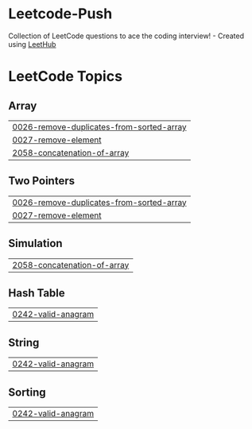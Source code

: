 # Leetcode-Push
Collection of LeetCode questions to ace the coding interview! - Created using [LeetHub](https://github.com/QasimWani/LeetHub)

<!---LeetCode Topics Start-->
# LeetCode Topics
## Array
|  |
| ------- |
| [0026-remove-duplicates-from-sorted-array](https://github.com/Axel3246/Leetcode-Push/tree/master/0026-remove-duplicates-from-sorted-array) |
| [0027-remove-element](https://github.com/Axel3246/Leetcode-Push/tree/master/0027-remove-element) |
| [2058-concatenation-of-array](https://github.com/Axel3246/Leetcode-Push/tree/master/2058-concatenation-of-array) |
## Two Pointers
|  |
| ------- |
| [0026-remove-duplicates-from-sorted-array](https://github.com/Axel3246/Leetcode-Push/tree/master/0026-remove-duplicates-from-sorted-array) |
| [0027-remove-element](https://github.com/Axel3246/Leetcode-Push/tree/master/0027-remove-element) |
## Simulation
|  |
| ------- |
| [2058-concatenation-of-array](https://github.com/Axel3246/Leetcode-Push/tree/master/2058-concatenation-of-array) |
## Hash Table
|  |
| ------- |
| [0242-valid-anagram](https://github.com/Axel3246/Leetcode-Push/tree/master/0242-valid-anagram) |
## String
|  |
| ------- |
| [0242-valid-anagram](https://github.com/Axel3246/Leetcode-Push/tree/master/0242-valid-anagram) |
## Sorting
|  |
| ------- |
| [0242-valid-anagram](https://github.com/Axel3246/Leetcode-Push/tree/master/0242-valid-anagram) |
<!---LeetCode Topics End-->